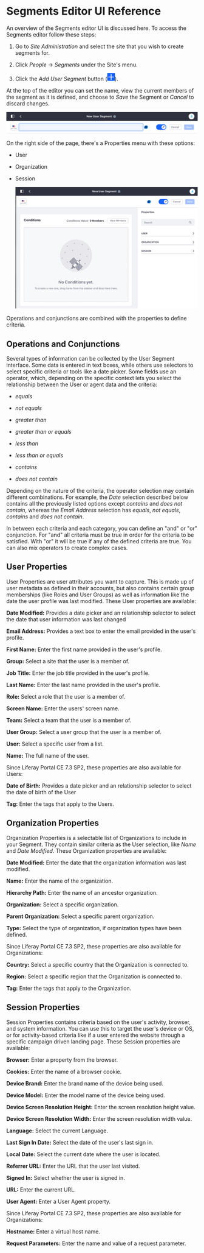 # Segments Editor UI Reference

An overview of the Segments editor UI is discussed here. To access the Segments editor follow these steps:

1. Go to *Site Administration* and select the site that you wish to create segments for.

1. Click *People* &rarr; *Segments* under the Site's menu.

1. Click the *Add User Segment* button (![Add](../../../images/icon-add.png)).

At the top of the editor you can set the name, view the current members of the segment as it is defined, and choose to *Save* the Segment or *Cancel* to discard changes.

![The top portion of the Segment Editor has the segment name and its members.](./the-segments-editor/images/01.png)

On the right side of the page, there's a Properties menu with these options:

* User
* Organization
* Session

  ![You use the Segment Editor to create new Segments.](./the-segments-editor/images/02.png)

Operations and conjunctions are combined with the properties to define criteria.

## Operations and Conjunctions

Several types of information can be collected by the User Segment interface. Some data is entered in text boxes, while others use selectors to select specific criteria or tools like a date picker. Some fields use an operator, which, depending on the specific context lets you select the relationship between the User or agent data and the criteria:

* *equals*

* *not equals*

* *greater than*

* *greater than or equals*

* *less than*

* *less than or equals*

* *contains*

* *does not contain*

Depending on the nature of the criteria, the operator selection may contain different combinations. For example, the *Date* selection described below contains all the previously listed options except *contains* and *does not contain*, whereas the *Email Address* selection has *equals*, *not equals*, *contains* and *does not contain*.

In between each criteria and each category, you can define an "and" or "or" conjunction. For "and" all criteria must be true in order for the criteria to be satisfied. With "or" it will be true if any of the defined criteria are true. You can also mix operators to create complex cases.

## User Properties

User Properties are user attributes you want to capture. This is made up of user metadata as defined in their accounts, but also contains certain group memberships (like Roles and User Groups) as well as information like the date the user profile was last modified. These User properties are available:

**Date Modified:** Provides a date picker and an relationship selector to select the date that user information was last changed

**Email Address:** Provides a text box to enter the email provided in the user's profile.

**First Name:** Enter the first name provided in the user's profile.

**Group:** Select a site that the user is a member of.

**Job Title:** Enter the job title provided in the user's profile.

**Last Name:** Enter the last name provided in the user's profile.

**Role:** Select a role that the user is a member of.

**Screen Name:** Enter the users' screen name.

**Team:** Select a team that the user is a member of.

**User Group:** Select a user group that the user is a member of.

**User:** Select a specific user from a list.

**Name:** The full name of the user.

Since Liferay Portal CE 7.3 SP2, these properties are also available for Users:

**Date of Birth:** Provides a date picker and an relationship selector to select the date of birth of the User

**Tag:** Enter the tags that apply to the Users. 

## Organization Properties

Organization Properties is a selectable list of Organizations to include in your Segment. They contain similar criteria as the User selection, like *Name* and *Date Modified*. These Organization properties are available:

**Date Modified:** Enter the date that the organization information was last modified.

**Name:** Enter the name of the organization.

**Hierarchy Path:** Enter the name of an ancestor organization.

**Organization:** Select a specific organization.

**Parent Organization:** Select a specific parent organization.

**Type:** Select the type of organization, if organization types have been defined.

Since Liferay Portal CE 7.3 SP2, these properties are also available for Organizations:

**Country:** Select a specific country that the Organization is connected to.

**Region:** Select a specific region that the Organization is connected to.

**Tag:** Enter the tags that apply to the Organization.

## Session Properties

Session Properties contains criteria based on the user's activity, browser, and system information. You can use this to target the user's device or OS, or for activity-based criteria like if a user entered the website through a specific campaign driven landing page. These Session properties are available:

**Browser:** Enter a property from the browser.

**Cookies:** Enter the name of a browser cookie.

**Device Brand:** Enter the brand name of the device being used.

**Device Model:** Enter the model name of the device being used.

**Device Screen Resolution Height:** Enter the screen resolution height value.

**Device Screen Resolution Width:** Enter the screen resolution width value.

**Language:** Select the current Language.

**Last Sign In Date:** Select the date of the user's last sign in.

**Local Date:** Select the current date where the user is located.

**Referrer URL:** Enter the URL that the user last visited.

**Signed In:** Select whether the user is signed in.

**URL:** Enter the current URL.

**User Agent:** Enter a User Agent property.

Since Liferay Portal CE 7.3 SP2, these properties are also available for Organizations:

**Hostname:** Enter a virtual host name.

**Request Parameters:** Enter the name and value of a request parameter.
